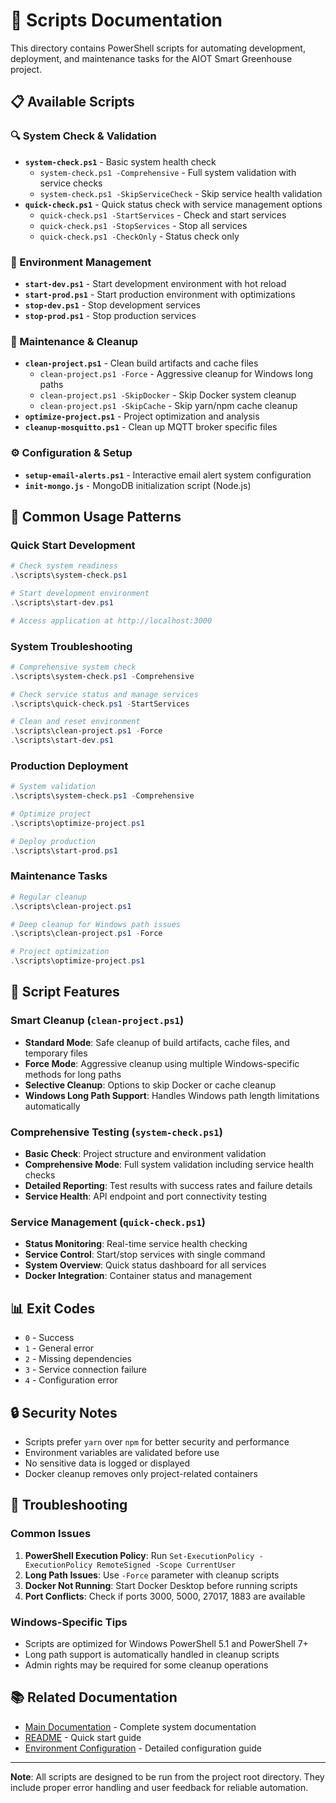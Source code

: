 # 🔧 Scripts Documentation

This directory contains PowerShell scripts for automating development, deployment, and maintenance tasks for the AIOT Smart Greenhouse project.

## 📋 Available Scripts

### 🔍 System Check & Validation
- **`system-check.ps1`** - Basic system health check
  - `system-check.ps1 -Comprehensive` - Full system validation with service checks
  - `system-check.ps1 -SkipServiceCheck` - Skip service health validation
- **`quick-check.ps1`** - Quick status check with service management options
  - `quick-check.ps1 -StartServices` - Check and start services
  - `quick-check.ps1 -StopServices` - Stop all services
  - `quick-check.ps1 -CheckOnly` - Status check only

### 🚀 Environment Management
- **`start-dev.ps1`** - Start development environment with hot reload
- **`start-prod.ps1`** - Start production environment with optimizations
- **`stop-dev.ps1`** - Stop development services
- **`stop-prod.ps1`** - Stop production services

### 🧹 Maintenance & Cleanup
- **`clean-project.ps1`** - Clean build artifacts and cache files
  - `clean-project.ps1 -Force` - Aggressive cleanup for Windows long paths
  - `clean-project.ps1 -SkipDocker` - Skip Docker system cleanup
  - `clean-project.ps1 -SkipCache` - Skip yarn/npm cache cleanup
- **`optimize-project.ps1`** - Project optimization and analysis
- **`cleanup-mosquitto.ps1`** - Clean up MQTT broker specific files

### ⚙️ Configuration & Setup
- **`setup-email-alerts.ps1`** - Interactive email alert system configuration
- **`init-mongo.js`** - MongoDB initialization script (Node.js)

## 🎯 Common Usage Patterns

### Quick Start Development
```powershell
# Check system readiness
.\scripts\system-check.ps1

# Start development environment
.\scripts\start-dev.ps1

# Access application at http://localhost:3000
```

### System Troubleshooting
```powershell
# Comprehensive system check
.\scripts\system-check.ps1 -Comprehensive

# Check service status and manage services
.\scripts\quick-check.ps1 -StartServices

# Clean and reset environment
.\scripts\clean-project.ps1 -Force
.\scripts\start-dev.ps1
```

### Production Deployment
```powershell
# System validation
.\scripts\system-check.ps1 -Comprehensive

# Optimize project
.\scripts\optimize-project.ps1

# Deploy production
.\scripts\start-prod.ps1
```

### Maintenance Tasks
```powershell
# Regular cleanup
.\scripts\clean-project.ps1

# Deep cleanup for Windows path issues
.\scripts\clean-project.ps1 -Force

# Project optimization
.\scripts\optimize-project.ps1
```

## 🔧 Script Features

### Smart Cleanup (`clean-project.ps1`)
- **Standard Mode**: Safe cleanup of build artifacts, cache files, and temporary files
- **Force Mode**: Aggressive cleanup using multiple Windows-specific methods for long paths
- **Selective Cleanup**: Options to skip Docker or cache cleanup
- **Windows Long Path Support**: Handles Windows path length limitations automatically

### Comprehensive Testing (`system-check.ps1`)
- **Basic Check**: Project structure and environment validation
- **Comprehensive Mode**: Full system validation including service health checks
- **Detailed Reporting**: Test results with success rates and failure details
- **Service Health**: API endpoint and port connectivity testing

### Service Management (`quick-check.ps1`)
- **Status Monitoring**: Real-time service health checking
- **Service Control**: Start/stop services with single command
- **System Overview**: Quick status dashboard for all services
- **Docker Integration**: Container status and management

## 📊 Exit Codes
- `0` - Success
- `1` - General error
- `2` - Missing dependencies
- `3` - Service connection failure
- `4` - Configuration error

## 🔒 Security Notes
- Scripts prefer `yarn` over `npm` for better security and performance
- Environment variables are validated before use  
- No sensitive data is logged or displayed
- Docker cleanup removes only project-related containers

## 🐛 Troubleshooting

### Common Issues
1. **PowerShell Execution Policy**: Run `Set-ExecutionPolicy -ExecutionPolicy RemoteSigned -Scope CurrentUser`
2. **Long Path Issues**: Use `-Force` parameter with cleanup scripts
3. **Docker Not Running**: Start Docker Desktop before running scripts
4. **Port Conflicts**: Check if ports 3000, 5000, 27017, 1883 are available

### Windows-Specific Tips
- Scripts are optimized for Windows PowerShell 5.1 and PowerShell 7+
- Long path support is automatically handled in cleanup scripts
- Admin rights may be required for some cleanup operations

## 📚 Related Documentation
- [Main Documentation](../DOCUMENTATION.md) - Complete system documentation
- [README](../README.md) - Quick start guide
- [Environment Configuration](../DOCUMENTATION.md#configuration-guide) - Detailed configuration guide

---

**Note**: All scripts are designed to be run from the project root directory. They include proper error handling and user feedback for reliable automation.
